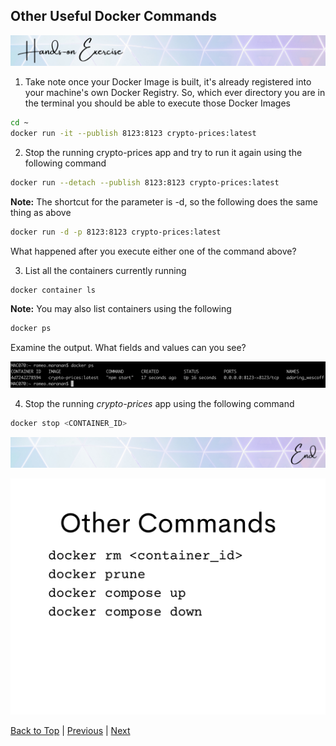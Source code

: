 ## Other Useful Docker Commands

![Hands-on Exercise](../common/hands-on.png)

1. Take note once your Docker Image is built, it's already registered into your machine's own Docker Registry. So, which ever directory you are in the terminal you should be able to execute those Docker Images

```bash
cd ~
docker run -it --publish 8123:8123 crypto-prices:latest
```

2. Stop the running crypto-prices app and try to run it again using the following command

```bash
docker run --detach --publish 8123:8123 crypto-prices:latest
```

**Note:** The shortcut for the parameter is -d, so the following does the same thing as above

```bash
docker run -d -p 8123:8123 crypto-prices:latest
```

What happened after you execute either one of the command above?

3. List all the containers currently running

```bash
docker container ls
```

**Note:** You may also list containers using the following

```bash
docker ps
```

Examine the output. What fields and values can you see?

![Containers](./containers.png)

4. Stop the running *crypto-prices* app using the following command

```bash
docker stop <CONTAINER_ID>
```

![Hands-on Exercise End](../common/hands-on_end.png)

![Other Commands](./other_commands.png)

[Back to Top](../README.md) | [Previous](../06/environment_variables.md) | [Next](../08/docker_registry.md)
